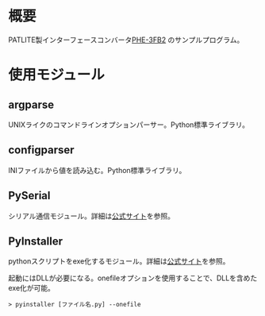 # 概要

PATLITE製インターフェースコンバータ[PHE-3FB2](https://www.patlite.jp/product/phe_3fb2.html) のサンプルプログラム。

# 使用モジュール

## argparse

UNIXライクのコマンドラインオプションパーサー。Python標準ライブラリ。

## configparser

INIファイルから値を読み込む。Python標準ライブラリ。

## PySerial

シリアル通信モジュール。詳細は[公式サイト](https://pyserial.readthedocs.io/en/latest/)を参照。

## PyInstaller

pythonスクリプトをexe化するモジュール。詳細は[公式サイト](https://pyinstaller.org/en/stable/)を参照。

起動にはDLLが必要になる。onefileオプションを使用することで、DLLを含めたexe化が可能。

```
> pyinstaller [ファイル名.py] --onefile
```

